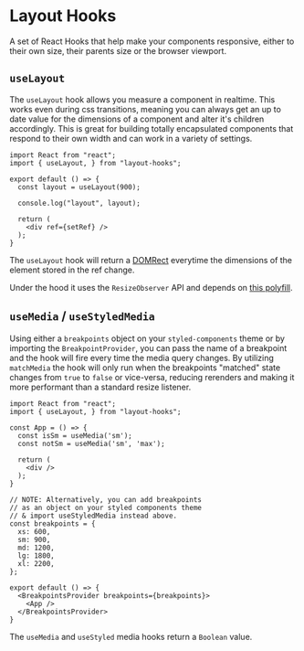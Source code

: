# Layout Hooks

A set of React Hooks that help make your components responsive, either to their own size, their parents size or the browser viewport.

## `useLayout`

The `useLayout` hook allows you measure a component in realtime. This works even during css transitions, meaning you can always get an up to date value for the dimensions of a component and alter it's children accordingly. This is great for building totally encapsulated components that respond to their own width and can work in a variety of settings.

```
import React from "react";
import { useLayout, } from "layout-hooks";

export default () => {
  const layout = useLayout(900);
  
  console.log("layout", layout);
  
  return (
    <div ref={setRef} />
  );
}
```

The `useLayout` hook will return a [DOMRect](https://developer.mozilla.org/en-US/docs/Web/API/DOMRect) everytime the dimensions of the element stored in the ref change. 

Under the hood it uses the `ResizeObserver` API and depends on [this polyfill](https://www.npmjs.com/package/@juggle/resize-observer).


## `useMedia` / `useStyledMedia`

Using either a `breakpoints` object on your `styled-components` theme or by importing the `BreakpointProvider`, you can pass the name of a breakpoint and the hook will fire every time the media query changes. By utilizing `matchMedia` the hook will only run when the breakpoints "matched" state changes from `true` to `false` or vice-versa, reducing rerenders and making it more performant than a standard resize listener.


```
import React from "react";
import { useLayout, } from "layout-hooks";

const App = () => {
  const isSm = useMedia('sm');
  const notSm = useMedia('sm', 'max');
  
  return (
    <div />
  );
}

// NOTE: Alternatively, you can add breakpoints
// as an object on your styled components theme
// & import useStyledMedia instead above.
const breakpoints = {
  xs: 600,
  sm: 900,
  md: 1200,
  lg: 1800,
  xl: 2200,
};

export default () => {
  <BreakpointsProvider breakpoints={breakpoints}>
    <App />
  </BreakpointsProvider>
}
```

The `useMedia` and `useStyled` media hooks return a `Boolean` value.
